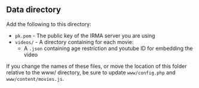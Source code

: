 Data directory
--------------

Add the following to this directory:

 * `pk.pem` - The public key of the IRMA server you are using
 * `videos/` - A directory containing for each movie:
   * A `.json` containing age restriction and youtube ID for embedding the video


If you change the names of these files, or move the location of this folder relative to the www/ directory, be sure to update `www/config.php` and `www/content/movies.js`.